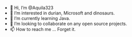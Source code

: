 - 👋 Hi, I’m @Aquila323
- 👀 I’m interested in durian, Microsoft and dinosaurs.
- 🌱 I’m currently learning Java.
- 💞️ I’m looking to collaborate on any open source projects.
- 📫 How to reach me ... Forget it.

<!---
Aquila323/Aquila323 is a ✨ special ✨ repository because its `README.md` (this file) appears on your GitHub profile.
You can click the Preview link to take a look at your changes.
--->
